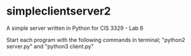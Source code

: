 # simpleclientserver2
A simple server written in Python for CIS 3329 - Lab 6

Start each program with the following commands in terminal; "python2 server.py" and "python3 client.py"